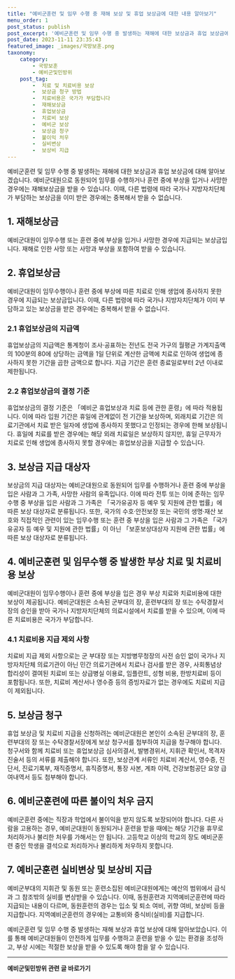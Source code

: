 ```yaml
---
title: "예비군훈련 및 임무 수행 중 재해 보상 및 휴업 보상금에 대한 내용 알아보기"
menu_order: 1
post_status: publish
post_excerpt: '예비군훈련 및 임무 수행 중 발생하는 재해에 대한 보상금과 휴업 보상금에 대해 알아보겠습니다. 예비군대원으로 동원되어 임무를 수행하거나 훈련 중에 부상을 입거나 사망한 경우에는 재해보상금을 받을 수 있습니다. 이때, 다른 법령에 따라 국가나 지방자치단체가 부담하는 보상금을 이미 받은 경우에는 중복해서 받을 수 없습니다.'
post_date: 2023-11-11 23:35:43
featured_image: _images/국방보훈.png
taxonomy:
    category:
        - 국방보훈
        - 예비군및민방위
    post_tag:
        -  치료 및 치료비용 보상
        -  보상금 청구 방법
        -  치료비용은 국가가 부담합니다
        -  재해보상금
        -  휴업보상금
        -  치료비 보상
        -  예비군 보상
        -  보상금 청구
        -  불이익 처우
        -  실비변상
        -  보상비 지급
---
```



예비군훈련 및 임무 수행 중 발생하는 재해에 대한 보상금과 휴업 보상금에 대해 알아보겠습니다. 예비군대원으로 동원되어 임무를 수행하거나 훈련 중에 부상을 입거나 사망한 경우에는 재해보상금을 받을 수 있습니다. 이때, 다른 법령에 따라 국가나 지방자치단체가 부담하는 보상금을 이미 받은 경우에는 중복해서 받을 수 없습니다.

## 1. 재해보상금
예비군대원이 임무수행 또는 훈련 중에 부상을 입거나 사망한 경우에 지급되는 보상금입니다. 재해로 인한 사망 또는 사망과 부상을 포함하여 받을 수 있습니다.

## 2. 휴업보상금
예비군대원이 임무수행이나 훈련 중에 부상에 따른 치료로 인해 생업에 종사하지 못한 경우에 지급되는 보상금입니다. 이때, 다른 법령에 따라 국가나 지방자치단체가 이미 부담하고 있는 보상금을 받은 경우에는 중복해서 받을 수 없습니다.

### 2.1 휴업보상금의 지급액
휴업보상금의 지급액은 통계청이 조사·공표하는 전년도 전국 가구의 월평균 가계지출액의 100분의 80에 상당하는 금액을 1일 단위로 계산한 금액에 치료로 인하여 생업에 종사하지 못한 기간을 곱한 금액으로 합니다. 지급 기간은 훈련 종료일로부터 2년 이내로 제한됩니다.

### 2.2 휴업보상금의 결정 기준
휴업보상금의 결정 기준은 「예비군 휴업보상과 치료 등에 관한 훈령」에 따라 적용됩니다. 이에 따라 입원 기간은 휴일에 관계없이 전 기간을 보상하며, 외래치료 기간은 의료기관에서 치료 받은 일자에 생업에 종사하지 못했다고 인정되는 경우에 한해 보상됩니다. 휴일에 치료를 받은 경우에는 해당 외래 치료일은 보상하지 않지만, 휴일 근무자가 치료로 인해 생업에 종사하지 못할 경우에는 휴업보상금을 지급할 수 있습니다.

## 3. 보상금 지급 대상자
보상금의 지급 대상자는 예비군대원으로 동원되어 임무를 수행하거나 훈련 중에 부상을 입은 사람과 그 가족, 사망한 사람의 유족입니다. 이에 따라 전투 또는 이에 준하는 임무수행 중 부상을 입은 사람과 그 가족은 「국가유공자 등 예우 및 지원에 관한 법률」에 따른 보상 대상자로 분류됩니다. 또한, 국가의 수호·안전보장 또는 국민의 생명·재산 보호와 직접적인 관련이 있는 임무수행 또는 훈련 중 부상을 입은 사람과 그 가족은 「국가유공자 등 예우 및 지원에 관한 법률」이 아닌 「보훈보상대상자 지원에 관한 법률」에 따른 보상 대상자로 분류됩니다.

## 4. 예비군훈련 및 임무수행 중 발생한 부상 치료 및 치료비용 보상
예비군대원이 임무수행이나 훈련 중에 부상을 입은 경우 부상 치료와 치료비용에 대한 보상이 제공됩니다. 예비군대원은 소속된 군부대의 장, 훈련부대의 장 또는 수탁경찰서장의 승인을 받아 국가나 지방자치단체의 의료시설에서 치료를 받을 수 있으며, 이에 따른 치료비용은 국가가 부담합니다.

### 4.1 치료비용 지급 제외 사항
치료비 지급 제외 사항으로는 군 부대장 또는 지방병무청장의 사전 승인 없이 국가나 지방자치단체 의료기관이 아닌 민간 의료기관에서 치료나 검사를 받은 경우, 사회통념상 합리성이 결여된 치료비 또는 상급병실 이용료, 임플란트, 성형 비용, 한방치료비 등이 포함됩니다. 또한, 치료비 계산서나 영수증 등의 증빙자료가 없는 경우에도 치료비 지급이 제외됩니다.

## 5. 보상금 청구
휴업 보상금 및 치료비 지급을 신청하려는 예비군대원은 본인이 소속된 군부대의 장, 훈련부대의 장 또는 수탁경찰서장에게 보상 청구서를 첨부하여 지급을 청구해야 합니다. 청구서와 함께 치료비 또는 휴업보상금 심사의결서, 발병경위서, 지휘관 확인서, 목격자 진술서 등의 서류를 제출해야 합니다. 또한, 보상관계 서류인 치료비 계산서, 영수증, 진단서, 진료기록부, 재직증명서, 휴직증명서, 통장 사본, 계좌 이력, 건강보험공단 요양 급여내역서 등도 첨부해야 합니다.

## 6. 예비군훈련에 따른 불이익 처우 금지
예비군훈련 중에는 직장과 학업에서 불이익을 받지 않도록 보장되어야 합니다. 다른 사람을 고용하는 경우, 예비군대원이 동원되거나 훈련을 받을 때에는 해당 기간을 휴무로 처리하거나 불리한 처우를 가해서는 안 됩니다. 고등학교 이상의 학교의 장도 예비군훈련 중인 학생을 결석으로 처리하거나 불리하게 처우하지 못합니다.

## 7. 예비군훈련 실비변상 및 보상비 지급
예비군부대의 지휘관 및 동원 또는 훈련소집된 예비군대원에게는 예산의 범위에서 급식과 그 참조밖의 실비를 변상받을 수 있습니다. 이때, 동원훈련과 지역예비군훈련에 따라 지급되는 내용이 다르며, 동원훈련의 경우는 입소 및 퇴소 여비, 귀향 여비, 보상비 등을 지급합니다. 지역예비군훈련의 경우에는 교통비와 중식비(실비)를 지급합니다.

예비군훈련 및 임무 수행 중 발생하는 재해 보상과 휴업 보상에 대해 알아보았습니다. 이를 통해 예비군대원들이 안전하게 임무를 수행하고 훈련을 받을 수 있는 환경을 조성하고, 부상 시에는 적절한 보상을 받을 수 있도록 해야 함을 알 수 있습니다.
<!-- wp:separator -->
<hr class="wp-block-separator has-alpha-channel-opacity"/>
<!-- /wp:separator -->

<!-- wp:group {"backgroundColor":"base","layout":{"type":"constrained"}} -->
<div class="wp-block-group has-base-background-color has-background"><!-- wp:paragraph {"align":"center","fontSize":"medium"} -->
<p class="has-text-align-center has-large-font-size"><strong>예비군및민방위 관련 글 바로가기</strong></p>
<!-- /wp:paragraph -->


<!-- wp:latest-posts
{"categories":[{"id":9797,"count":19,"description":"","link":"https://uknowlaw.com/category/%ec%98%88%eb%b9%84%ea%b5%b0%eb%b0%8f%eb%af%bc%eb%b0%a9%ec%9c%84/","name":"예비군및민방위","slug":"예비군및민방위","taxonomy":"category","parent":0,"meta":[],"_links":{"self":[{"href":"https://uknowlaw.com/wp-json/wp/v2/categories/9797"}],"collection":[{"href":"https://uknowlaw.com/wp-json/wp/v2/categories"}],"about":[{"href":"https://uknowlaw.com/wp-json/wp/v2/taxonomies/category"}],"wp:post_type":[{"href":"https://uknowlaw.com/wp-json/wp/v2/posts?categories=9797"}],"curies":[{"name":"wp","href":"https://api.w.org/{rel}","templated":true}]}}],"postsToShow":100,"excerptLength":28,"postLayout":"grid","columns":2,"featuredImageAlign":"left","featuredImageSizeSlug":"large","fontSize":"small"} /--></div>
<!-- /wp:group -->